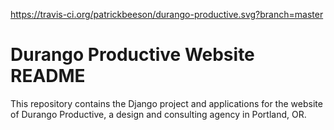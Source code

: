 https://travis-ci.org/patrickbeeson/durango-productive.svg?branch=master

# Durango Productive Website README

This repository contains the Django project and applications for the website of
Durango Productive, a design and consulting agency in Portland, OR.
